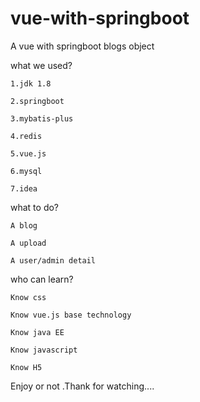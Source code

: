 # vue-with-springboot
A vue with springboot blogs object

what we used?

    1.jdk 1.8

    2.springboot

    3.mybatis-plus

    4.redis

    5.vue.js

    6.mysql

    7.idea

what to do?

    A blog

    A upload

    A user/admin detail

who can learn?

    Know css

    Know vue.js base technology
    
    Know java EE

    Know javascript

    Know H5

Enjoy or not .Thank for watching....
